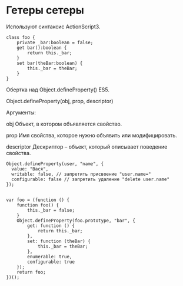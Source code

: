 # Гетеры сетеры

Используют синтаксис ActionScript3.

    class foo {
        private _bar:boolean = false;
        get bar():boolean {
            return this._bar;
        }
        set bar(theBar:boolean) {
            this._bar = theBar;
        }
    }
    
Обертка над Object.defineProperty() ES5.

Object.defineProperty(obj, prop, descriptor)

Аргументы:

obj
Объект, в котором объявляется свойство.

prop
Имя свойства, которое нужно объявить или модифицировать.

descriptor
Дескриптор – объект, который описывает поведение свойства.

    Object.defineProperty(user, "name", {
      value: "Вася",
      writable: false, // запретить присвоение "user.name="
      configurable: false // запретить удаление "delete user.name"
    });
    
        
    var foo = (function () {
        function foo() {
            this._bar = false;
        }
        Object.defineProperty(foo.prototype, "bar", {
            get: function () {
                return this._bar;
            },
            set: function (theBar) {
                this._bar = theBar;
            },
            enumerable: true,
            configurable: true
        });
        return foo;
    })();
        
